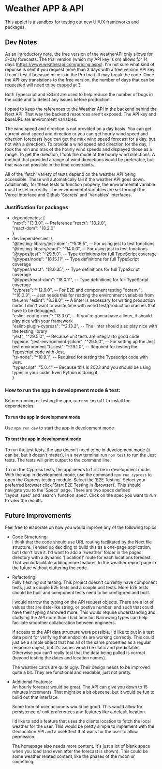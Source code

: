 # Weather APP & API
This applet is a sandbox for testing out new UI/UX frameworks and packages. 
## Dev Notes
As an introductory note, the free version of the weatherAPI only allows for 3-day forecasts. The trial version (which my API key is on) allows for 14 days (https://www.weatherapi.com/pricing.aspx). I'm not sure what kind of reponse is sent if you request more than 3 days with a free version API key (I can't test it becasue mine is in the Pro trial). It may break the code. Once the API key transistions to the free version, the number of days that can be requested will need to be capped at 3.  

Both Typescript and ESLint are used to help reduce the number of bugs in the code and to detect any issues before production.  

I opted to keep the references to the Weather API in the backend behind the Next API. That way the backend resources aren't exposed. The API key and baseURL are environment variables.  

The wind speed and direction is not provided on a day basis. You can get current wind speed and direction or you can get hourly wind speed and direction forecasts (you can get the max wind speed forecast for a day, but not with a direction). To provide a wind speed and direction for the day, I took the min and max of the hourly wind speeds and displayed those as a range. To get the direction, I took the mode of the hourly wind directions. A method that provided a range of wind direcetions would be preferable, but that was not possible in the time constraints.    

All of the 'fetch' variety of tests depend on the weather API being accessible. These will automatically fail if the weather API goes down. Additionally, for these tests to function properly, the environmental variable must be set correctly. The environmental variables are set through the Vercel interface and Github 'Secrets' and 'Variables' interfaces.

### Justification for packages
- dependencies: {  
"next": "13.3.0",  -- Preference
"react": "18.2.0",  
"react-dom": "18.2.0"  
}  
- devDependencies: {  
"@testing-library/jest-dom": "^5.16.5", -- For using jest to test functions  
"@testing-library/react": "^14.0.0",  -- For using jest to test functions  
"@types/jest": "^29.5.0", -- Type definitions for full TypeScript coverage   
"@types/node": "18.15.11", -- Type definitions for full TypeScript coverage  
"@types/react": "18.0.35",  -- Type definitions for full TypeScript coverage  
"@types/react-dom": "18.0.11",  -- Type definitions for full TypeScript coverage  
"cypress": "^12.9.0",  -- For E2E and component testing
"dotenv": "^16.0.3", -- Jest needs this for reading the environment variables from the .env
"eslint": "8.38.0", -- A linter is necessary for writing production code. I don't want to waste time with weird test/production crashes that have to be debugged.  
"eslint-config-next": "13.3.0", -- If you're gonna have a linter, it should play nice with your framework   
"eslint-plugin-cypress": "^2.13.2", -- The linter should also play nice with the testing library   
"jest": "^29.5.0", -- Because unit tests are integral to good code hygeine. 
"jest-environment-jsdom": "^29.5.0", -- For setting up the Jest test environment 
"ts-jest": "^29.1.0", -- Required for testing the Typescript code with Jest.  
"ts-node": "^10.9.1", -- Required for testing the Typescript code with Jest.  
"typescript": "5.0.4" -- Because this is 2023 and you should be using types in your code. Even Python is doing it.  
}  

### How to run the app in development mode & test:
Before running or testing the app, run `npm install` to install the dependencies.
#### To run the app in development mode
Use `npm run dev` to start the app in development mode
#### To test the app in development mode
To run the jest tests, the app doesn't need to be in development mode (it can be, but it doesn't matter). In a new terminal run `npm test` to run the Jest tests. The tests will print output to the command line.

To run the Cypress tests, the app needs to first be in development mode. With the app in development mode, use the command `npm run cypress` to open the Cypress testing module. Select the 'E2E Testing'. Select your preferred browser click 'Start E2E Testing in {browser}'. This should navigate you to the 'Specs' page. There are two specs defined 'layout_spec' and 'search_function_spec'. Click on the spec you want to run to view the results.

## Future Improvements
Feel free to elaborate on how you would improve any of the following topics

- Code Structuring:  
  I think that the code should use URL routing facilitated by the Next file structure. I ended up deciding to build this as a one-page application, but I don't love it. I'd want to add a '/weather' folder in the pages directory with a dynamic '[location]' route for each locations forecast. That would facilitate adding more features to the weather report page in the future without cluttering the code.  

- Refactoring:  
  Fully fleshing out testing. This project doesn't currently have component tests, just a couple E2E tests and a couple unit tests. More E2E tests should be built and component tests need to be configured and built.  

  I would narrow the typing on the API request objects. There are a lot of values that are date-like string, or postive number, and such that could have their typing narrowed more. This would require understanding and studying the API more than I had time for. Narrowing types can help faciliate smoother collaboration between engineers.  

  If access to the API data structure were possible, I'd like to put in a test data point for verifying that endpoints are working correctly. This could just be a simple object that has all of the same properties as a regular response object, but it's values would be static and predictable. Otherwise you can't really test that the data being pulled is correct (beyond testing the dates and location names).  

  The weather cards are quite ugly. Their design needs to be improved quite a bit. They are functional and readable, just not pretty.
   
- Additional Features:  
  An hourly forecast would be great. The API can give you down to 15 minutes increments. That might be a bit obscene, but it would be fun to build out that interface.

  Some form of user accounts would be good. This would allow for persistence of unit preferences and features like a default location.  

  I'd like to add a feature that uses the clients location to fetch the local weather for the user. This would be pretty simple to implement with the Geolocation API and a useEffect that waits for the user to allow permission.

  The homepage also needs more content. It's just a lot of blank space when you load (and even after the forecast is shown). This could be some weather related content, like the phases of the moon or something.  
